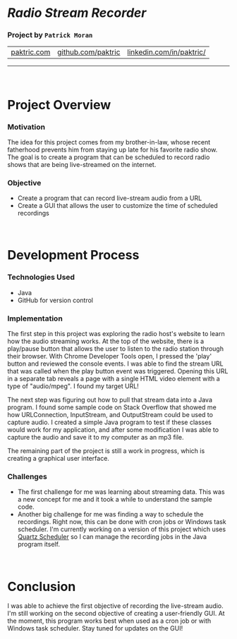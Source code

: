 # *Radio Stream Recorder*
### Project by **`Patrick Moran`**

<table>
    <tr>
        <td><a href="http://www.paktric.com/">paktric.com</a></td>
        <td><a href="https://www.github.com/paktric/">github.com/paktric</a></td>
        <td><a href="https://www.linkedin.com/in/paktric/">linkedin.com/in/paktric/</a></td>
    </tr>
</table>

---

<br />

# Project Overview
### Motivation
The idea for this project comes from my brother-in-law, whose recent fatherhood prevents him from staying up late for his favorite radio show. The goal is to create a program that can be scheduled to record radio shows that are being live-streamed on the internet.

### Objective
- Create a program that can record live-stream audio from a URL
- Create a GUI that allows the user to customize the time of scheduled recordings

<br />

# Development Process
### Technologies Used
- Java
- GitHub for version control

### Implementation
The first step in this project was exploring the radio host's website to learn how the audio streaming works. At the top of the website, there is a play/pause button that allows the user to listen to the radio station through their browser. With Chrome Developer Tools open, I pressed the 'play' button and reviewed the console events. I was able to find the stream URL that was called when the play button event was triggered. Opening this URL in a separate tab reveals a page with a single HTML video element with a type of "audio/mpeg". I found my target URL!

The next step was figuring out how to pull that stream data into a Java program. I found some sample code on Stack Overflow that showed me how URLConnection, InputStream, and OutputStream could be used to capture audio. I created a simple Java program to test if these classes would work for my application, and after some modification I was able to capture the audio and save it to my computer as an mp3 file.

The remaining part of the project is still a work in progress, which is creating a graphical user interface.

### Challenges
- The first challenge for me was learning about streaming data. This was a new concept for me and it took a while to understand the sample code.
- Another big challenge for me was finding a way to schedule the recordings. Right now, this can be done with cron jobs or Windows task scheduler. I'm currently working on a version of this project which uses [Quartz Scheduler](http://www.quartz-scheduler.org/) so I can manage the recording jobs in the Java program itself.

<br />

# Conclusion
I was able to achieve the first objective of recording the live-stream audio. I'm still working on the second objective of creating a user-friendly GUI. At the moment, this program works best when used as a cron job or with Windows task scheduler. Stay tuned for updates on the GUI!
